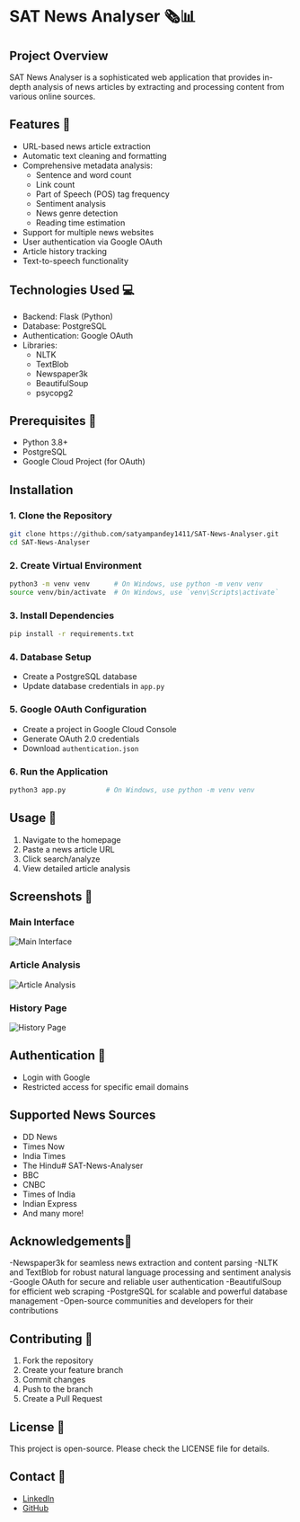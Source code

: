 # SAT News Analyser 🗞️📊

## Project Overview
SAT News Analyser is a sophisticated web application that provides in-depth analysis of news articles by extracting and processing content from various online sources.

## Features 🌟
- URL-based news article extraction
- Automatic text cleaning and formatting
- Comprehensive metadata analysis:
  - Sentence and word count
  - Link count
  - Part of Speech (POS) tag frequency
  - Sentiment analysis
  - News genre detection
  - Reading time estimation
- Support for multiple news websites
- User authentication via Google OAuth
- Article history tracking
- Text-to-speech functionality

## Technologies Used 💻
- Backend: Flask (Python)
- Database: PostgreSQL
- Authentication: Google OAuth
- Libraries: 
  - NLTK
  - TextBlob
  - Newspaper3k
  - BeautifulSoup
  - psycopg2

## Prerequisites 🔧
- Python 3.8+
- PostgreSQL
- Google Cloud Project (for OAuth)

## Installation

### 1. Clone the Repository
```bash
git clone https://github.com/satyampandey1411/SAT-News-Analyser.git
cd SAT-News-Analyser
```

### 2. Create Virtual Environment
```bash
python3 -m venv venv      # On Windows, use python -m venv venv 
source venv/bin/activate  # On Windows, use `venv\Scripts\activate`
```

### 3. Install Dependencies
```bash
pip install -r requirements.txt
```

### 4. Database Setup
- Create a PostgreSQL database
- Update database credentials in `app.py`

### 5. Google OAuth Configuration
- Create a project in Google Cloud Console
- Generate OAuth 2.0 credentials
- Download `authentication.json`

### 6. Run the Application
```bash
python3 app.py          # On Windows, use python -m venv venv 
```

## Usage 🚀
1. Navigate to the homepage
2. Paste a news article URL
3. Click search/analyze
4. View detailed article analysis

## Screenshots 📸
### Main Interface
![Main Interface](/screenshots/main_interface.png)

### Article Analysis
![Article Analysis](/screenshots/article_analysis.png)

### History Page
![History Page](/screenshots/history_page.png)

## Authentication 🔐
- Login with Google
- Restricted access for specific email domains

## Supported News Sources
- DD News
- Times Now
- India Times
- The Hindu# SAT-News-Analyser
- BBC
- CNBC
- Times of India
- Indian Express
- And many more!

## Acknowledgements🙏 
-Newspaper3k for seamless news extraction and content parsing
-NLTK and TextBlob for robust natural language processing and sentiment analysis
-Google OAuth for secure and reliable user authentication
-BeautifulSoup for efficient web scraping
-PostgreSQL for scalable and powerful database management
-Open-source communities and developers for their contributions

## Contributing 🤝
1. Fork the repository
2. Create your feature branch
3. Commit changes
4. Push to the branch
5. Create a Pull Request

## License 📄
This project is open-source. Please check the LICENSE file for details.
## Contact 📧
- [LinkedIn](https://www.linkedin.com/in/satyam1411pandey/)
- [GitHub](https://github.com/satyampandey1411)
